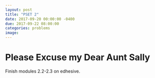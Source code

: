 ```yaml
---
layout: post
title: "PSET 2"
date: 2017-09-20 00:00:00 -0400
due: 2017-09-22 08:00:00
categories: problems
image:
---
```


# Please Excuse my Dear Aunt Sally

Finish modules 2.2-2.3 on edhesive.
